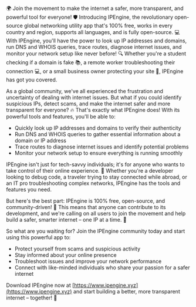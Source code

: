 🌍 Join the movement to make the internet a safer, more transparent, and powerful tool for everyone! 🛡️ Introducing IPEngine, the revolutionary open-source global networking utility app that's 100% free, works in every country and region, supports all languages, and is fully open-source. 💻 With IPEngine, you'll have the power to look up IP addresses and domains, run DNS and WHOIS queries, trace routes, diagnose internet issues, and monitor your network setup like never before! 🔍 Whether you're a student checking if a domain is fake 📚, a remote worker troubleshooting their connection 💻, or a small business owner protecting your site 🏢, IPEngine has got you covered.

As a global community, we've all experienced the frustration and uncertainty of dealing with internet issues. But what if you could identify suspicious IPs, detect scams, and make the internet safer and more transparent for everyone? 🔥 That's exactly what IPEngine does! With its powerful tools and features, you'll be able to:

* Quickly look up IP addresses and domains to verify their authenticity
* Run DNS and WHOIS queries to gather essential information about a domain or IP address
* Trace routes to diagnose internet issues and identify potential problems
* Monitor your network setup to ensure everything is running smoothly

IPEngine isn't just for tech-savvy individuals; it's for anyone who wants to take control of their online experience. 🌟 Whether you're a developer looking to debug code, a traveler trying to stay connected while abroad, or an IT pro troubleshooting complex networks, IPEngine has the tools and features you need.

But here's the best part: IPEngine is 100% free, open-source, and community-driven! 🎉 This means that anyone can contribute to its development, and we're calling on all users to join the movement and help build a safer, smarter internet – one IP at a time. 🚀

So what are you waiting for? Join the IPEngine community today and start using this powerful app to:

* Protect yourself from scams and suspicious activity
* Stay informed about your online presence
* Troubleshoot issues and improve your network performance
* Connect with like-minded individuals who share your passion for a safer internet

Download IPEngine now at [https://www.ipengine.xyz](https://www.ipengine.xyz) and start building a better, more transparent internet – together! 💪